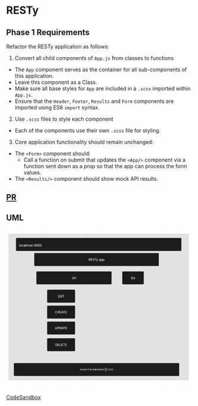 # RESTy

## Phase 1 Requirements

Refactor the RESTy application as follows:

1. Convert all child components of `App.js` from classes to functions

- The `App` component serves as the container for all sub-components of this application.
- Leave this component as a Class.
- Make sure all base styles for `App` are included in a `.scss` imported within `App.js`.
- Ensure that the `Header`, `Footer`, `Results` and `Form` components are imported using ES6 `import` syntax.

2. Use `.scss` files to style each component

- Each of the components use their own `.scss` file for styling.

3. Core application functionality should remain unchanged:

- The `<Form>` component should:
  - Call a function on submit that updates the `<App/>` component via a function sent down as a prop so that the app can process the form values.
- The `<Results/>` component should show mock API results.


## [PR](https://github.com/SarahTek/RESTy/pull/1)

## UML

![RESTy-UML](RESTy-UML.png)


[CodeSandbox](https://codesandbox.io/p/github/SarahTek/RESTy/csb-ezt0wg/draft/morning-shape?file=%2F.codesandbox%2Ftasks.json&selection=%5B%7B%22endColumn%22%3A1%2C%22endLineNumber%22%3A13%2C%22startColumn%22%3A1%2C%22startLineNumber%22%3A13%7D%5D&workspace=%257B%2522activeFileId%2522%253A%2522cl8sbhbir0011lsi3d07n3v0v%2522%252C%2522openFiles%2522%253A%255B%2522%252FREADME.md%2522%255D%252C%2522sidebarPanel%2522%253A%2522EXPLORER%2522%252C%2522gitSidebarPanel%2522%253A%2522COMMIT%2522%252C%2522sidekickItems%2522%253A%255B%257B%2522type%2522%253A%2522TERMINAL%2522%252C%2522shellId%2522%253A%2522cl8sbjz49000blpi3dm4xf227%2522%252C%2522key%2522%253A%2522cl8sbl04501h03b6icfultlg7%2522%252C%2522isMinimized%2522%253Atrue%257D%255D%257D)
